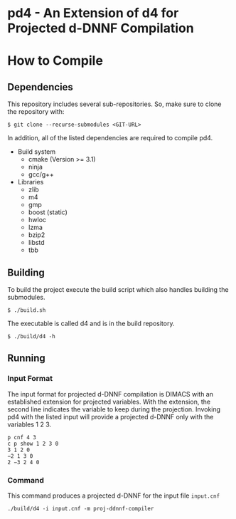 # pd4 - An Extension of d4 for Projected d-DNNF Compilation

# How to Compile


## Dependencies
This repository includes several sub-repositories. So, make sure to clone the repository with:
```console
$ git clone --recurse-submodules <GIT-URL>
```
In addition, all of the listed dependencies are required to compile pd4.

* Build system
  * cmake (Version >= 3.1)
  * ninja
  * gcc/g++
* Libraries
  * zlib
  * m4
  * gmp
  * boost (static)
  * hwloc
  * lzma
  * bzip2
  * libstd
  * tbb

## Building
To build the project execute the build script which also handles building the submodules.
```console
$ ./build.sh
```

The executable is called d4 and is in the build repository.

```console
$ ./build/d4 -h
```

## Running

### Input Format
The input format for projected d-DNNF compilation is DIMACS with an established extension for projected variables.
With the extension, the second line indicates the variable to keep during the projection. Invoking pd4 with the listed input will provide a projected d-DNNF only with the variables 1 2 3.

```
p cnf 4 3
c p show 1 2 3 0
3 1 2 0
−2 1 3 0
2 −3 2 4 0
```

### Command
This command produces a projected d-DNNF for the input file `input.cnf`
```console
./build/d4 -i input.cnf -m proj-ddnnf-compiler 
```